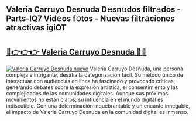 ## Valeria Carruyo Desnuda D𝚎sn𝚞dos filtr𝚊dos - Parts-IQ7 Vid𝚎os f𝚘tos - N𝚞evas filtr𝚊ciones atr𝚊ctivas igiOT

# <h2><a href="http://mb4tqp.tromn.icu/?c=Valeria+Carruyo+Desnuda">🔗👉👉👉 Valeria Carruyo Desnuda 🔗🔗</a></h2>

[![Valeria Carruyo Desnuda nuevo](https://i.imgur.com/pEAQMta.gif)](http://mb4tqp.tromn.icu/?c=Valeria+Carruyo+Desnuda)
Valeria Carruyo Desnuda, una persona compleja e intrigante, desafía la categorización fácil. Su método único de interactuar con audiencias en línea ha fascinado y provocado críticas, generando debates sobre la expresión artística, el consentimiento y las complejidades de las comunidades digitales. Aunque sus próximos movimientos no están claros, su influencia en el mundo digital es indiscutible. Con una determinación inquebrantable y un encanto innegable, el impacto de Valeria Carruyo Desnuda en la comunidad digital es inmenso.
